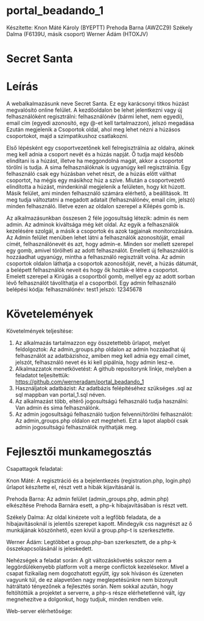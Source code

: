 # portal_beadando_1

Készítette:
Knon Máté Károly (BYEPTT)
Prehoda Barna (AWZCZ9)
Székely Dalma (F6139U, másik csoport)
Werner Ádám (HTOXJV)

# Secret Santa

# Leírás

A webalkalmazásunk neve Secret Santa. Ez egy karácsonyi titkos húzást megvalósító online felület.
A kezdőoldalon be lehet jelentkezni vagy új felhasználóként regisztrálni: felhasználónév (bármi lehet, nem egyedi), email cím (egyedi azonosító, egy @-et kell tartalmazzon), jelszó megadása
Ezután megjelenik a Csoportok oldal, ahol meg lehet nézni a húzásos csoportokot, majd a szimpatikushoz csatlakozni.

Első lépésként egy csoportvezetőnek kell felregisztrálnia az oldalra, akinek meg kell adnia a csoport nevét és a húzás napját. Ő tudja majd később elindítani is a húzást, illetve ha meggondolná magát, akkor a csoportot törölni is tudja.
A sima felhasználóknak is ugyanúgy kell regisztrálnia. Egy felhasználó csak egy húzásban vehet részt, de a húzás előtt válthat csoportot, ha mégis egy másikhoz húz a szíve.
Miután a csoportvezető elindította a húzást, mindenkinál megjelenik a felületen, hogy kit húzott.
Másik felület, ami minden felhasználó számára elérhető, a beállítások. Itt meg tudja változtatni a megadott adatait (felhasználónév, email cím, jelszó) minden felhasználó. Illetve ezen az oldalon szerepel a Kilépés gomb is.

Az alkalmazásunkban összesen 2 féle jogosultság létezik: admin és nem admin.
Az adminok kiváltsága még két oldal. Az egyik a felhasználók kezelésére szolgál, a másik a csoportok és azok tagjainak monitorozására. Az Admin felület menüben lehet látni a felhasználók azonosítóját, email címét, felhasználónevét és azt, hogy admin-e. Minden sor mellett szerepel egy gomb, amivel törölheti az adott felhasználót. Emellett új felhasználót is hozzáadhat ugyanúgy, mintha a felhasználó regisztrált volna. Az admin csoportok oldalon láthatja a csoportok azonosítóját, nevét, a húzás dátumát, a belépett felhasználók neveit és hogy ők hozták-e létre a csoportot. Emelett szerepel a Kirúgás a csoportból gomb, mellyel egy az adott sorban lévő felhasználót távolíthatja el a csoportból.
Egy admin felhasználó belépési kódja:
felhasználónév: test1
jelszó: 12345678

# Követelemények

Követelmények teljesítése:
1. Az alkalmazás tartalmazzon egy összetettebb űrlapot, melyet feldolgoztok:
Az admin_groups.php oldalon az admin hozzáadhat új felhasználót az adatbázishoz, amiben meg kell adnia egy email címet, jelszót, felhasználó nevet és ki kell pipálnia, hogy admin lesz-e.
2. Alkalmazzatok menetkövetést:
A github repositorynk linkje, melyben a feladatot teljesítettük:
https://github.com/werneradam/portal_beadando_1
3. Használjatok adatbázist:
Az adatbázis felépítéséhez szükséges .sql az sql mappban van portal_1.sql néven.
4. Az alkalmazást több, eltérő jogosultságú felhasználó tudja használni:
Van admin és sima felhasználónk.
5. Az admin jogosultságú felhasználó tudjon felvenni/törölni felhasználót:
Az admin_groups.php oldalon ezt megteheti. Ezt a lapot alapból csak admin jogosultságú felhasználók nyithatják meg.

# Fejlesztői munkamegosztás

Csapattagok feladatai:

Knon Máté:
A regisztráció és a bejelentkezés (registration.php, login.php) űrlapot készítette el, részt vett a hibák kijavításánál is.

Prehoda Barna:
Az admin felület (admin\_groups.php, admin.php) elkészítése Prehoda Barnára esett, a php-k hibajavításában is részt vett.

Székely Dalma:
Az oldal kinézete volt a legfőbb feladata, de a hibajavításoknál is jelentős szerepet kapott. Mindegyik css nagyrészt az ő munkájának köszönhető, ezen kívül a group.php-t is szerkesztette.

Werner Ádám:
Legtöbbet a group.php-ban szerkesztett, de a php-k összekapcsolásánál is jeleskedett.

Nehézségek a feladat során:
A git változáskövetés sokszor nem a leggördülékenyebb platform volt a merge conflictok kezelésekor.
Mivel a csapat fizikailag nem dogozhatott együtt, így sok híváson és üzeneten vagyunk túl, de ez alapvetően nagy meglepetésünkre nem bizonyult hátráltató tényezőnek a fejlesztés során.
Nem sokkal azután, hogy feltöltöttük a projektet a serverre, a php-s része elérhetetlenné vált, így megnehezítve a dolgonkut, hogy tudjuk, minden rendben vele.

Web-server elérhetősége:
